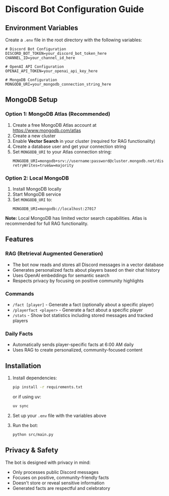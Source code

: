 # Discord Bot Configuration Guide

## Environment Variables

Create a `.env` file in the root directory with the following variables:

```env
# Discord Bot Configuration
DISCORD_BOT_TOKEN=your_discord_bot_token_here
CHANNEL_ID=your_channel_id_here

# OpenAI API Configuration
OPENAI_API_TOKEN=your_openai_api_key_here

# MongoDB Configuration
MONGODB_URI=your_mongodb_connection_string_here
```

## MongoDB Setup

### Option 1: MongoDB Atlas (Recommended)

1. Create a free MongoDB Atlas account at https://www.mongodb.com/atlas
2. Create a new cluster
3. Enable **Vector Search** in your cluster (required for RAG functionality)
4. Create a database user and get your connection string
5. Set `MONGODB_URI` to your Atlas connection string:
   ```
   MONGODB_URI=mongodb+srv://username:password@cluster.mongodb.net/discord_bot?retryWrites=true&w=majority
   ```

### Option 2: Local MongoDB

1. Install MongoDB locally
2. Start MongoDB service
3. Set `MONGODB_URI` to:
   ```
   MONGODB_URI=mongodb://localhost:27017
   ```
   
**Note:** Local MongoDB has limited vector search capabilities. Atlas is recommended for full RAG functionality.

## Features

### RAG (Retrieval Augmented Generation)
- The bot now reads and stores all Discord messages in a vector database
- Generates personalized facts about players based on their chat history
- Uses OpenAI embeddings for semantic search
- Respects privacy by focusing on positive community highlights

### Commands
- `/fact [player]` - Generate a fact (optionally about a specific player)
- `/playerfact <player>` - Generate a fact about a specific player
- `/stats` - Show bot statistics including stored messages and tracked players

### Daily Facts
- Automatically sends player-specific facts at 6:00 AM daily
- Uses RAG to create personalized, community-focused content

## Installation

1. Install dependencies:
   ```bash
   pip install -r requirements.txt
   ```
   or if using uv:
   ```bash
   uv sync
   ```

2. Set up your `.env` file with the variables above

3. Run the bot:
   ```bash
   python src/main.py
   ```

## Privacy & Safety

The bot is designed with privacy in mind:
- Only processes public Discord messages
- Focuses on positive, community-friendly facts
- Doesn't store or reveal sensitive information
- Generated facts are respectful and celebratory 